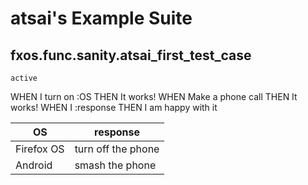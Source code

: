 # atsai's Example Suite
## fxos.func.sanity.atsai_first_test_case
`active`

WHEN I turn on :OS
THEN It works!
WHEN Make a phone call
THEN It works!
WHEN I :response
THEN I am happy with it


| OS     |  response |
|--------|-----------|
| Firefox OS| turn off the phone|
| Android| smash the phone|

